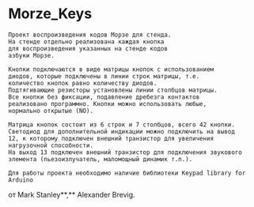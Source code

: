# Morze_Keys

    Проект воспроизведения кодов Морзе для стенда. 
    На стенде отдельно реализована каждая кнопка
    для воспроизведения указанных на стенде кодов
    азбуки Морзе.
 
    Кнопки подключаются в виде матрицы кнопок с использованием
    диодов, которые подключены в линии строк матрицы, т.е.
    количество кнопок равно количеству диодов.
    Подтягивающие резисторы установлены линии столбцов матрицы.
    Все кнопки без фиксации, подавление дребезга контактов
    реализовано программно. Кнопки можно использовать любые,
    нормально открытые (NO).
 
    Матрица кнопок состоит из 6 строк и 7 столбцов, всего 42 кнопки.
    Светодиод для дополнительной индикации можно подключить на вывод
    12, к которому подключен внешний транзистор для увеличения
    нагрузочной способности.
    На выход 13 подключен внешний транзистор для подключения звукового
    элемента (пьезоизлучатель, маломощный динамик т.п.).

    Для работы проекта необходимо наличие библиотеки Keypad library for Arduino
от Mark Stanley**,** Alexander Brevig. 

